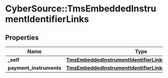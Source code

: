 # CyberSource::TmsEmbeddedInstrumentIdentifierLinks

## Properties
Name | Type | Description | Notes
------------ | ------------- | ------------- | -------------
**_self** | [**TmsEmbeddedInstrumentIdentifierLinksSelf**](TmsEmbeddedInstrumentIdentifierLinksSelf.md) |  | [optional] 
**payment_instruments** | [**TmsEmbeddedInstrumentIdentifierLinksPaymentInstruments**](TmsEmbeddedInstrumentIdentifierLinksPaymentInstruments.md) |  | [optional] 


